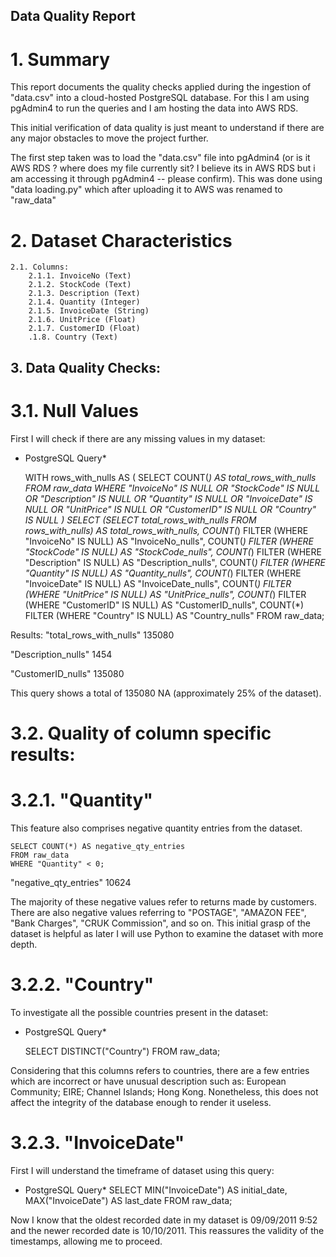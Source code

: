 ## Data Quality Report

# 1. Summary 

This report documents the quality checks applied during the ingestion of "data.csv" into a cloud-hosted PostgreSQL database. For this I am using pgAdmin4 to run the queries and I am hosting the data into AWS RDS.

This initial verification of data quality is just meant to understand if there are any major obstacles to move the project further.

The first step taken was to load the "data.csv" file into pgAdmin4 (or is it AWS RDS ? where does my file currently sit? I believe its in AWS RDS but i am accessing it through pgAdmin4 -- please confirm). This was done using "data loading.py" which after uploading it to AWS was renamed to "raw_data"

# 2. Dataset Characteristics

    2.1. Columns:
        2.1.1. InvoiceNo (Text)
        2.1.2. StockCode (Text)
        2.1.3. Description (Text)
        2.1.4. Quantity (Integer)
        2.1.5. InvoiceDate (String)
        2.1.6. UnitPrice (Float)
        2.1.7. CustomerID (Float)
        .1.8. Country (Text)


## 3. Data Quality Checks: 

# 3.1. Null Values 

First I will check if there are any missing values in my dataset:

* PostgreSQL Query*

    WITH rows_with_nulls AS (
    SELECT COUNT(*) AS total_rows_with_nulls
    FROM raw_data
     WHERE "InvoiceNo" IS NULL 
         OR "StockCode" IS NULL
         OR "Description" IS NULL
         OR "Quantity" IS NULL
         OR "InvoiceDate" IS NULL
         OR "UnitPrice" IS NULL
         OR "CustomerID" IS NULL
         OR "Country" IS NULL
    )
    SELECT 
    (SELECT total_rows_with_nulls FROM rows_with_nulls) AS total_rows_with_nulls,
    COUNT(*) FILTER (WHERE "InvoiceNo" IS NULL) AS "InvoiceNo_nulls",
    COUNT(*) FILTER (WHERE "StockCode" IS NULL) AS "StockCode_nulls",
    COUNT(*) FILTER (WHERE "Description" IS NULL) AS "Description_nulls",
    COUNT(*) FILTER (WHERE "Quantity" IS NULL) AS "Quantity_nulls",
    COUNT(*) FILTER (WHERE "InvoiceDate" IS NULL) AS "InvoiceDate_nulls",
    COUNT(*) FILTER (WHERE "UnitPrice" IS NULL) AS "UnitPrice_nulls",
    COUNT(*) FILTER (WHERE "CustomerID" IS NULL) AS "CustomerID_nulls",
    COUNT(*) FILTER (WHERE "Country" IS NULL) AS "Country_nulls"
    FROM raw_data;


Results:
"total_rows_with_nulls"  135080

"Description_nulls"  1454

"CustomerID_nulls"  135080


This query shows a total of 135080 NA (approximately 25% of the dataset).


# 3.2. Quality of column specific results:

#   3.2.1.    "Quantity"

This feature also comprises negative quantity entries from the dataset.

    SELECT COUNT(*) AS negative_qty_entries
    FROM raw_data 
    WHERE "Quantity" < 0;

"negative_qty_entries"
10624

The majority of these negative values refer to returns made by customers. 
There are also negative values referring to "POSTAGE", "AMAZON FEE", "Bank Charges", "CRUK Commission", and so on. This initial grasp of the dataset is helpful as later I will use Python to examine the dataset with more depth. 

#   3.2.2.    "Country"

To investigate all the possible countries present in the dataset: 

* PostgreSQL Query*

    SELECT DISTINCT("Country")
    FROM raw_data;

Considering that this columns refers to countries, there are a few entries which are incorrect or have unusual description such as: 
European Community; EIRE; Channel Islands; Hong Kong.
Nonetheless, this does not affect the integrity of the database enough to render it useless.

#   3.2.3.    "InvoiceDate"

First I will understand the timeframe of dataset using this query:

* PostgreSQL Query*
    SELECT 
        MIN("InvoiceDate") AS initial_date,
        MAX("InvoiceDate") AS last_date
    FROM raw_data;

Now I know that the oldest recorded date in my dataset is 09/09/2011 9:52 and the newer recorded date is 10/10/2011.
This reassures the validity of the timestamps, allowing me to proceed.  
